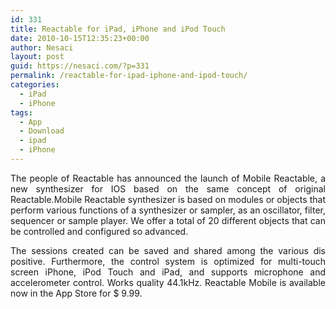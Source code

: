 ```yaml
---
id: 331
title: Reactable for iPad, iPhone and iPod Touch
date: 2010-10-15T12:35:23+00:00
author: Nesaci
layout: post
guid: https://nesaci.com/?p=331
permalink: /reactable-for-ipad-iphone-and-ipod-touch/
categories:
  - iPad
  - iPhone
tags:
  - App
  - Download
  - ipad
  - iPhone
---
```

<p style="text-align: justify;">
  The people of Reactable has announced the launch of Mobile Reactable, a new synthesizer for IOS based on the same concept of original Reactable.Mobile Reactable synthesizer is based on modules or objects that perform various functions of a synthesizer or sampler, as an oscillator, filter, sequencer or sample player. We offer a total of 20 different objects that can be controlled and configured so advanced.
</p>

<p style="text-align: justify;">
  The sessions created can be saved and shared among the various dis positive. Furthermore, the control system is optimized for multi-touch screen iPhone, iPod Touch and iPad, and supports microphone and accelerometer control. Works quality 44.1kHz. Reactable Mobile is available now in the App Store for $ 9.99.
</p>